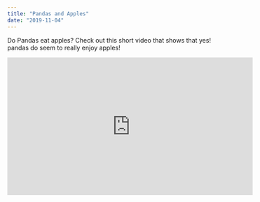```yaml
---
title: "Pandas and Apples"
date: "2019-11-04"
---
```


Do Pandas eat apples? Check out this short video that shows that yes! pandas do
seem to really enjoy apples!

<iframe width="560" height="315" src="https://www.youtube.com/embed/4SZl1r2O_bY" frameborder="0" allowfullscreen></iframe>
